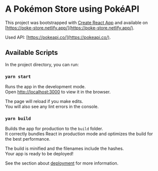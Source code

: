 # A Pokémon Store using PokéAPI

This project was bootstrapped with [Create React App](https://github.com/facebook/create-react-app) and available on [https://poke-store.netlify.app/](https://poke-store.netlify.app/).

Used API: [https://pokeapi.co/](https://pokeapi.co/).

## Available Scripts

In the project directory, you can run:

### `yarn start`

Runs the app in the development mode.<br />
Open [http://localhost:3000](http://localhost:3000) to view it in the browser.

The page will reload if you make edits.<br />
You will also see any lint errors in the console.

### `yarn build`

Builds the app for production to the `build` folder.<br />
It correctly bundles React in production mode and optimizes the build for the best performance.

The build is minified and the filenames include the hashes.<br />
Your app is ready to be deployed!

See the section about [deployment](https://facebook.github.io/create-react-app/docs/deployment) for more information.
